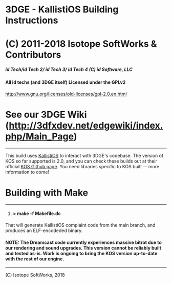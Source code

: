 # 3DGE - KallistiOS Building Instructions
# (C) 2011-2018 Isotope SoftWorks & Contributors
##### id Tech/id Tech 2/ id Tech 3/ id Tech 4 (C) id Software, LLC
#### All id techs (and 3DGE itself) Licensed under the GPLv2
http://www.gnu.org/licenses/old-licenses/gpl-2.0.en.html
# See our 3DGE Wiki (http://3dfxdev.net/edgewiki/index.php/Main_Page)
---
This build uses [KallistiOS](http://gamedev.allusion.net/softprj/kos/) to interact with 3DGE's codebase. The version of KOS so far supported is 2.0, and you can check these builds out at their official [KOS Github page](https://github.com/ljsebald/KallistiOS). You need libraries specific to KOS built -- more information to come!

# Building with Make
---
 1) #### > make -f Makefile.dc

That will generate KallistiOS complaint code from the main branch, and produces an ELF-encodeded binary.

#### NOTE: The Dreamcast code currently experiences massive bitrot due to our rendering and sound upgrades. This version cannot be reliably built and tested as-is. Work is ongoing to bring the KOS version up-to-date with the rest of our engine.

---
(C) Isotope SoftWorks, 2018


